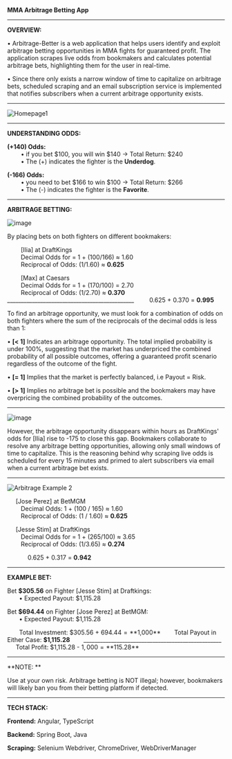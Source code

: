 
**MMA Arbitrage Betting App**
________________________________________________________________________________________________________________

**OVERVIEW:**

• Arbitrage-Better is a web application that helps users identify and exploit arbitrage betting opportunities in MMA fights for guaranteed profit. The application scrapes live odds from bookmakers and calculates potential arbitrage bets, highlighting them for the user in real-time. 

• Since there only exists a narrow window of time to capitalize on arbitrage bets, scheduled scraping and an email subscription service is implemented that notifies subscribers when a current arbitrage opportunity exists.

________________________________________________________________________________________________________________

![Homepage1](https://github.com/user-attachments/assets/09e9595e-9688-4e34-8965-edc380edf3ef)

________________________________________________________________________________________________________________
**UNDERSTANDING ODDS:**

**(+140) Odds:** <br>
&nbsp; &nbsp; &nbsp; &nbsp; • if you bet $100, you will win $140 -> Total Return: $240 <br>
&nbsp; &nbsp; &nbsp; &nbsp; • The (+) indicates the fighter is the **Underdog**.

**(-166) Odds:** <br>
&nbsp; &nbsp; &nbsp; &nbsp; • you need to bet $166 to win $100 -> Total Return: $266 <br>
&nbsp; &nbsp; &nbsp; &nbsp; • The (-) indicates the fighter is the **Favorite**.

________________________________________________________________________________________________________________
**ARBITRAGE BETTING:**

![image](https://github.com/user-attachments/assets/265fc27e-8e24-41cf-8821-596a05d621bb)

By placing bets on both fighters on different bookmakers:

&nbsp; &nbsp; &nbsp; &nbsp; [Ilia] at DraftKings <br>
&nbsp; &nbsp; &nbsp; &nbsp; Decimal Odds for  = 1 + (100/166) ≈ 1.60 <br>
&nbsp; &nbsp; &nbsp; &nbsp; Reciprocal of Odds: (1/1.60) ≈ **0.625**

&nbsp; &nbsp; &nbsp; &nbsp; [Max] at Caesars <br>
&nbsp; &nbsp; &nbsp; &nbsp; Decimal Odds for  = 1 + (170/100) = 2.70 <br>
&nbsp; &nbsp; &nbsp; &nbsp; Reciprocal of Odds: (1/2.70) ≈ **0.370**
&nbsp; &nbsp; &nbsp; &nbsp; ______________________________________________
&nbsp; &nbsp; &nbsp; &nbsp; 0.625 + 0.370 = **0.995**

To find an arbitrage opportunity, we must look for a combination of odds on both fighters where the sum of the reciprocals of the decimal odds is less than 1:

• **[< 1]** Indicates an arbitrage opportunity. The total implied probability is under 100%, suggesting that the market has underpriced the combined &nbsp; &nbsp; probability of all possible outcomes, offering a guaranteed profit scenario regardless of the outcome of the fight.

• **[= 1]** Implies that the market is perfectly balanced, i.e Payout = Risk.

• **[> 1]** Implies no arbitrage bet is possible and the bookmakers may have overpricing the combined probability of the outcomes.

________________________________________________________________________________________________________________

![image](https://github.com/user-attachments/assets/097323ba-698e-49b7-b97c-2e5612299842)

However, the arbitrage opportunity disappears within hours as DraftKings' odds for [Ilia] rise to -175 to close this gap. Bookmakers collaborate to resolve any arbitrage betting opportunities, allowing only small windows of time to capitalize. This is the reasoning behind why scraping live odds is scheduled for every 15 minutes and primed to alert subscribers via email when a current arbitrage bet exists.  

________________________________________________________________________________________________________________

![Arbitrage Example 2](https://github.com/user-attachments/assets/e5ec43fc-3866-47a9-a2e0-faa94cbb624f)

&nbsp; &nbsp; &nbsp;[Jose Perez] at BetMGM <br>
&nbsp; &nbsp; &nbsp; &nbsp; Decimal Odds: 1 + (100 / 165) ≈ 1.60 <br>
&nbsp; &nbsp; &nbsp; &nbsp; Reciprocal of Odds: (1 / 1.60) ≈ **0.625**

&nbsp; &nbsp; &nbsp;[Jesse Stim] at DraftKings <br>
&nbsp; &nbsp; &nbsp; &nbsp; Decimal Odds for  = 1 + (265/100) ≈ 3.65 <br>
&nbsp; &nbsp; &nbsp; &nbsp; Reciprocal of Odds: (1/3.65) ≈ **0.274**

&nbsp; &nbsp; &nbsp; &nbsp; &nbsp; &nbsp; 0.625 + 0.317 = **0.942**

________________________________________________________________________________________________________________

**EXAMPLE BET:**

Bet **$305.56** on Fighter [Jesse Stim] at Draftkings: <br>
&nbsp; &nbsp; &nbsp; &nbsp;• Expected Payout: $1,115.28

Bet **$694.44** on Fighter [Jose Perez] at BetMGM: <br>
&nbsp; &nbsp; &nbsp; &nbsp;• Expected Payout: $1,115.28

&nbsp; &nbsp; &nbsp; &nbsp;Total Investment: $305.56 + $694.44 = **$1,000**
&nbsp; &nbsp; &nbsp; &nbsp;Total Payout in Either Case: **$1,115.28**
&nbsp; &nbsp; &nbsp; &nbsp;__________________________________________________
&nbsp; &nbsp; &nbsp; &nbsp;Total Profit: $1,115.28 - $1,000 = **$115.28**


________________________________________________________________________________________________________________
**NOTE: **

Use at your own risk. Arbitrage betting is NOT illegal; however, bookmakers will likely ban you from their betting platform if detected.

________________________________________________________________________________________________________________
**TECH STACK:**

**Frontend:** Angular, TypeScript

**Backend:** Spring Boot, Java

**Scraping:** Selenium Webdriver, ChromeDriver, WebDriverManager

